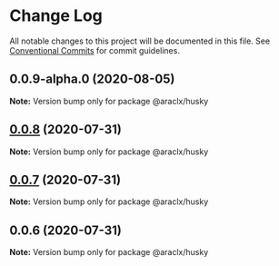 # Change Log

All notable changes to this project will be documented in this file.
See [Conventional Commits](https://conventionalcommits.org) for commit guidelines.

## 0.0.9-alpha.0 (2020-08-05)

**Note:** Version bump only for package @araclx/husky





## [0.0.8](https://github.com/araclx/stylx/compare/@araclx/husky@0.0.7...@araclx/husky@0.0.8) (2020-07-31)

**Note:** Version bump only for package @araclx/husky





## [0.0.7](https://github.com/araclx/stylx/compare/@araclx/husky@0.0.6...@araclx/husky@0.0.7) (2020-07-31)

**Note:** Version bump only for package @araclx/husky





## 0.0.6 (2020-07-31)

**Note:** Version bump only for package @araclx/husky
